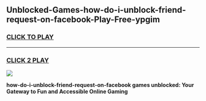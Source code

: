 
## Unblocked-Games-how-do-i-unblock-friend-request-on-facebook-Play-Free-ypgim
<h3>
<a href="https://premium76.site?title=how-do-i-unblock-friend-request-on-facebook&ref=21A">CLICK TO PLAY</a></h3>
<hr>

<h3>
<a href="https://premium76.site?title=how-do-i-unblock-friend-request-on-facebook&ref=21A">CLICK 2 PLAY</a>
  
</h3>

<a href="https://premium76.site?title=how-do-i-unblock-friend-request-on-facebook&ref=21A"><img src="https://clearcache.store/games.png"></a>


**how-do-i-unblock-friend-request-on-facebook games unblocked: Your Gateway to Fun and Accessible Online Gaming**
